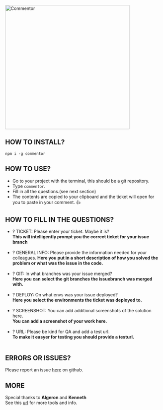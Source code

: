 <img src="http://dl.getdropbox.com/u/7422112/shares/Commentor.png" width="400px" alt="Commentor" />

## HOW TO INSTALL?

`npm i -g commentor`

## HOW TO USE?

* Go to your project with the terminal, this should be a git repository.
* Type `commentor`.
* Fill in all the questions.(see next section)
* The contents are copied to your clipboard and the ticket will open for you to paste in your comment. :thumbsup:

## HOW TO FILL IN THE QUESTIONS?

* ? TICKET: Please enter your ticket. Maybe it is? <br>
**This will intelligently prompt you the correct ticket for your issue branch**<br><br>
* ? GENERAL INFO: Please provide the information needed for your colleagues.
**Here you put in a short description of how you solved the problem or what was the issue in the code.**<br><br>
* ? GIT: In what branches was your issue merged? <br>
**Here you can select the git branches the issuebranch was merged with.**<br><br>
* ? DEPLOY: On what envs was your issue deployed? <br>
**Here you select the environments the ticket was deployed to.**<br><br>
* ? SCREENSHOT: You can add additional screenshots of the solution here. <br>
**You can add a screenshot of your work here.**<br><br>
* ? URL: Please be kind for QA and add a test url. <br>
**To make it easyer for testing you should provide a testurl.**<br><br>

## ERRORS OR ISSUES?
Please report an issue [here](https://github.com/rob-bar/Commentor/issues) on github.

## MORE
Special thanks to **Algeron** and **Kenneth** <br>
See this [url](http://gitlab.crosscheck.be/one-agency/useful-developer-tools/) for more tools and info.
